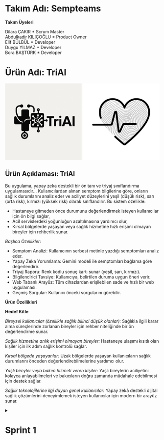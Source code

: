 # Takım Adı: Sempteams

**Takım Üyeleri**

Dilara ÇAKIR * Scrum Master  
Abdulkadir KILIÇOĞLU * Product Owner  
Elif BÜLBÜL * Developer  
Duygu YILMAZ * Developer  
Bora BAŞTÜRK * Developer

# Ürün Adı: TriAI
<img src="bootcampFiles/general/headers/triai_major_logo.png" alt="triai" width="250"/> <img src="bootcampFiles/general/headers/triai_product_logo.png" alt="triai" width="250"/>


## Ürün Açıklaması: TriAI

Bu uygulama, yapay zeka destekli bir ön tanı ve triyaj sınıflandırma uygulamasıdır... 
Kullanıcılardan alınan semptom bilgilerine göre, onların sağlık durumlarını analiz eder ve aciliyet düzeylerini yeşil (düşük risk), sarı (orta risk), kırmızı (yüksek risk) olarak sınıflandırır.
Bu sistem özellikle:
- Hastaneye gitmeden önce durumunu değerlendirmek isteyen kullanıcılar için ön bilgi sağlar,
- Acil servislerdeki yoğunluğun azaltılmasına yardımcı olur,
- Kırsal bölgelerde yaşayan veya sağlık hizmetine hızlı erişimi olmayan bireyler için rehberlik sunar.


*Başlıca Özellikler:*

- Semptom Analizi: Kullanıcının serbest metinle yazdığı semptomları analiz eder.
- Yapay Zeka Yorumlama: Gemini modeli ile semptomları bağlama göre değerlendirir.
- Triyaj Raporu: Renk kodlu sonuç kartı sunar (yeşil, sarı, kırmızı).
- Bilgilendirici Tavsiye: Kullanıcıya, belirtilen duruma uygun öneri verir.
- Web Tabanlı Arayüz: Tüm cihazlardan erişilebilen sade ve hızlı bir web uygulaması.
- Geçmiş Sorgular: Kullanıcı önceki sorgularını görebilir.

**Ürün Özellikleri**

**Hedef Kitle**

*Bireysel kullanıcılar (özellikle sağlık bilinci düşük olanlar):*
Sağlıkla ilgili karar alma süreçlerinde zorlanan bireyler için rehber niteliğinde bir ön değerlendirme sunar.

*Sağlık hizmetine anlık erişimi olmayan bireyler:*
Hastaneye ulaşımı kısıtlı olan kişiler için ilk adım sağlık kontrolü sağlar.

*Kırsal bölgede yaşayanlar:*
Uzak bölgelerde yaşayan kullanıcıların sağlık durumlarını önceden değerlendirebilmelerine yardımcı olur.

*Yaşlı bireyler veya bakım hizmeti veren kişiler:*
Yaşlı bireylerin aciliyetini kolayca anlayabilmeleri ve bakıcıların doğru zamanda müdahale edebilmesi için destek sağlar.

*Sağlık teknolojilerine ilgi duyan genel kullanıcılar:*
Yapay zekâ destekli dijital sağlık çözümlerini deneyimlemek isteyen kullanıcılar için modern bir arayüz sunar.


<details>
    <summary><h1>Sprint 1</h1></summary>




<details>
    <summary><h3>Sprint 1 - App Screenshots</h3></summary>
  <table style="width: 100%;">
    <tr>
      <td colspan="4" style="text-align: center;"><h2> Ana Ekran Sayfaları</h2></td>
    </tr>
    <tr>
      <td style="width: 25%;"><img src="bootcampFiles/sprintOne/screenshots/1.jpg" style="max-width: 100%; height: auto;"></td>
      <td style="width: 25%;"><img src="bootcampFiles/sprintOne/screenshots/2.jpg" style="max-width: 100%; height: auto;"></td>
    </tr>
  </table>
  </details>   


  <details>
    <summary><h3>Sprint 1 - Sprint Board Update Screenshots</h3></summary>
    <img src="bootcampFiles/sprintOne/boardupdate/1.png" style="max-width: 100%; height: auto;">
    <img src="bootcampFiles/sprintOne/boardupdate/2.png" style="max-width: 100%; height: auto;">
    <img src="bootcampFiles/sprintOne/boardupdate/3.png" style="max-width: 100%; height: auto;">
  </details>

  <details>
    <summary><h3>Sprint 1 - Proje Takip Aracı</h3></summary>
    <img src="bootcampFiles/sprintOne/proje_takip/1.png" style="max-width: 100%; height: auto;">
  </details>


  - **Sprint Notes**:
    "İlk sprint sürecinde görev dağılımı yapıldı. Herkesten kod yazması istenmesi üzerine görevlerde ortak payda sağlanarak herkesin olağan uygunluk durumuna göre yapabilirlik seviyesine göre görevlerde rol alması sağlandı.
İlk olarak tasarımın canvada yapılmasına karar verildi."

  - **Sprint içinde beklenen puan tamamlama**: 13 puan
  - **Puan Tamamlama Mantığı**: "
| Ürün fikrinin ve vizyonunun netleştirilmesi | 3 SP | Araştırma ve ekip içi tartışmalar |
| Teknolojik altyapının belirlenmesi | 2 SP | LLM, frontend ve backend seçimleri |
| Semptom analiz akışının planlanması | 3 SP | Kullanıcıdan veri alma ve işleme |
| Gemini LLM kullanım araştırması | 3 SP | API + NLP senaryoları |
| UI mockup taslağı oluşturulması | 2 SP | Giriş ve sonuç ekranlarının temel taslağı |
  
  "
  - **Daily Scrum**: "
    
    •⁠  ⁠Platform: Google Meet  
    •⁠  ⁠Sıklık: Haftalık toplantılar  
    •⁠  ⁠İçerik:  
      - Kim ne yapıyor?  
      - Karşılaşılan engeller  
      - Sapmalar var mı?  
    •⁠  ⁠Notlar: WhatsApp üzerinden saklanmaktadır
  "
  - **Product Backlog URL:** 
  https://trello.com/b/ZeRCIMNF/trello-panom
  - **Sprint Review:**
    "
    *Tamamlananlar:*
- Ürün fikri netleştirildi  
- Teknolojik yapı belirlendi  
- Semptom analiz mimarisi tanımlandı  
- Gemini LLM örnek istekleri araştırıldı  

*Eksik Kalanlar:*
- UI bileşenleri sadece taslak seviyesinde
    "

  - **Sprint Review Participants:** Dilara ÇAKIR, Abdulkadir KILIÇOĞLU, Elif BÜLBÜL, Duygu YILMAZ, Bora BAŞTÜRK 
  - **Sprint Retrospective:**
    "
  İyi Gidenler:
  •⁠  ⁠Takım içi iletişim akıcıydı  
  •⁠  ⁠Hızlı fikir birliği sağlandı  
  •⁠  ⁠Görev dağılımı net yapıldı

  Geliştirilmesi Gerekenler:
  •⁠  ⁠Daily scrum saatleri düzenli ve daha sık olmalı  
  •⁠  ⁠Dokümantasyon zamanında GitHub’a aktarılmalı
    "


  

  </details>
